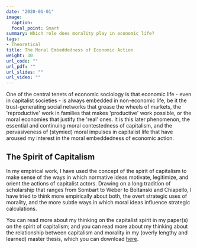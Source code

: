 ```yaml
---
date: "2020-01-01"
image:
  caption: 
  focal_point: Smart
summary: Which role does morality play in economic life?
tags:
- Theoretical
title: The Moral Embeddedness of Economic Action
weight: 30
url_code: ""
url_pdf: ""
url_slides: ""
url_video: ""
---
```


One of the central tenets of economic sociology is that economic life - even in capitalist societies - is always embedded in non-economic life, be it the trust-generating social networks that grease the wheels of markets, the 'reproductive' work in families that makes 'productive' work possible, or the moral economies that justify the 'real' ones. It is this later phenomenon, the essential and continuing moral contestedness of capitalism, and the pervasiveness of (stymied) moral impulses in capitalist life that have aroused my interest in the moral embeddedness of economic action.

## The Spirit of Capitalism

In my empirical work, I have used the concept of the spirit of capitalism to make sense of the ways in which normative ideas motivate, legitimize, and orient the actions of capitalist actors. Drawing on a long tradition of scholarship that ranges from Sombart to Weber to Boltanski and Chiapello, I have tried to think more empirically about both, the overt strategic uses of morality, and the more subtle ways in which moral ideas influence strategic calculations.

You can read more about my thinking on the capitalist spirit in my paper(s) on the spirit of capitalism; and you can read more about my thinking about the relationship between capitalism and morality in my (overly lengthy and learned) master thesis, which you can download [here](Moral_Embeddedness.pdf).

